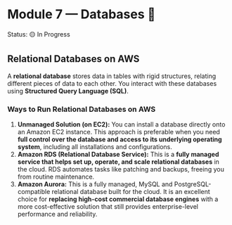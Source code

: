 # Module 7 — Databases 💾

Status: 🟡 In Progress

## Relational Databases on AWS

A **relational database** stores data in tables with rigid structures, relating different pieces of data to each other. You interact with these databases using **Structured Query Language (SQL)**.

### Ways to Run Relational Databases on AWS

1. **Unmanaged Solution (on EC2):** You can install a database directly onto an Amazon EC2 instance. This approach is preferable when you need **full control over the database and access to its underlying operating system**, including all installations and configurations.
2. **Amazon RDS (Relational Database Service):** This is a **fully managed service that helps set up, operate, and scale relational databases** in the cloud. RDS automates tasks like patching and backups, freeing you from routine maintenance.
3. **Amazon Aurora:** This is a fully managed, MySQL and PostgreSQL-compatible relational database built for the cloud. It is an excellent choice for **replacing high-cost commercial database engines** with a more cost-effective solution that still provides enterprise-level performance and reliability.
